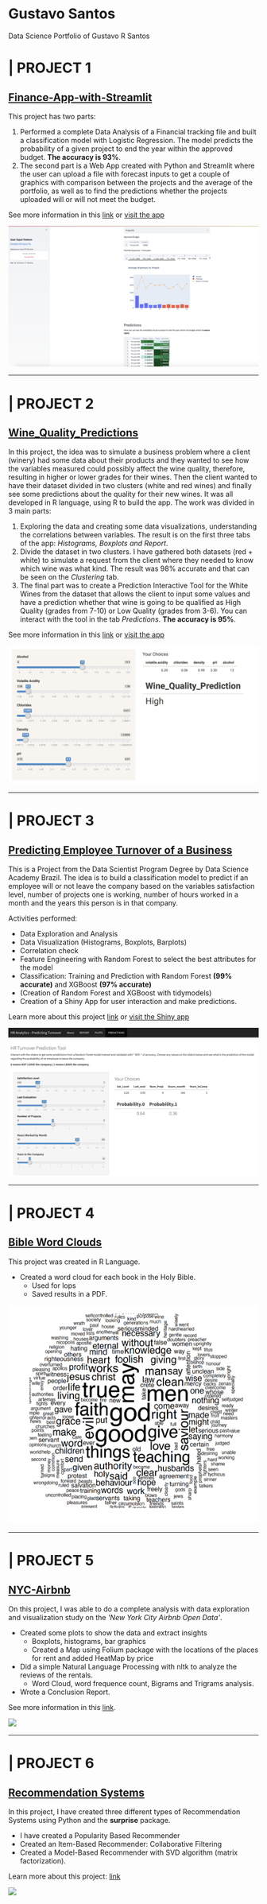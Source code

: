 # Gustavo Santos
Data Science Portfolio of Gustavo R Santos


# | PROJECT 1
## [Finance-App-with-Streamlit](https://github.com/gurezende/Finance-App-with-Streamlit)

This project has two parts:
1. Performed a complete Data Analysis of a Financial tracking file and built a classification model with Logistic Regression. 
   The model predicts the probability of a given project to end the year within the approved budget. **The accuracy is 93%**.
2. The second part is a Web App created with Python and Streamlit where the user can upload a file with forecast inputs to get a couple of graphics with comparison between the projects and the average of the portfolio, as well as to find the predictions whether the projects uploaded will or will not meet the budget.

See more information in this [link](https://datasciencegus.wordpress.com/2020/07/10/finance-web-app-with-streamlit/) or [visit the app](https://finance-streamlit.herokuapp.com)

![](/images/Financestreamlit.png)

---

# | PROJECT 2
## [Wine_Quality_Predictions](https://github.com/gurezende/Wine_Quality_Predictions)
In this project, the idea was to simulate a business problem where a client (winery) had some data about their products and they wanted to see how the variables measured could possibly affect the wine quality, therefore, resulting in higher or lower grades for their wines. Then the client wanted to have their dataset divided in two clusters (white and red wines) and finally see some predictions about the quality for their new wines. It was all developed in R language, using R to build the app.
The work was divided in 3 main parts:
1. Exploring the data and creating some data visualizations, understanding the correlations between variables.
The result is on the first three tabs of the app: *Histograms, Boxplots and Report*.
2. Divide the dataset in two clusters. I have gathered both datasets (red + white) to simulate a request from the client where they needed to know which wine was what kind. The result was 98% accurate and that can be seen on the *Clustering* tab.
3. The final part was to create a Prediction Interactive Tool for the White Wines from the dataset that allows the client to input some values and have a prediction whether that wine is going to be qualified as High Quality (grades from 7-10) or Low Quality (grades from 3-6). You can interact with the tool in the tab *Predictions*. **The accuracy is 95%**.

See more information in this [link](https://datasciencegus.wordpress.com/2020/07/16/wine-quality-project-with-rshiny/) or [visit the app](https://gurezende.shinyapps.io/wine_quality_project/)

![](/images/WineQualityApp.png)

---

# | PROJECT 3
## [Predicting Employee Turnover of a Business](https://github.com/gurezende/Predict-Turnover-Company)
This is a Project from the Data Scientist Program Degree by Data Science Academy Brazil. The idea is to build a classification model to predict if an employee will or not leave the company based on the variables satisfaction level, number of projects one is working, number of hours worked in a month and the years this person is in that company.

Activities performed:
* Data Exploration and Analysis
* Data Visualization (Histograms, Boxplots, Barplots)
* Correlation check
* Feature Engineering with Random Forest to select the best attributes for the model
* Classification: Training and Prediction with Random Forest **(99% accurate)** and XGBoost **(97% accurate)**
* (Creation of Random Forest and XGBoost with tidymodels)
* Creation of a Shiny App for user interaction and make predictions.

Learn more about this project [link](https://bit.ly/2QguEFX) or [visit the Shiny app](https://gurezende.shinyapps.io/HRAnalytics-Turnover/)

![](/images/EmployeeTurnover.png)


---

# | PROJECT 4
## [Bible Word Clouds](https://github.com/gurezende/Bible_WordClouds)
This project was created in R Language.
- Created a word cloud for each book in the Holy Bible.
  * Used for lops
  * Saved results in a PDF.

![](/images/BibleWordCloud.png)


---

# | PROJECT 5
## [NYC-Airbnb](https://github.com/gurezende/NYC-Airbnb)
On this project, I was able to do a complete analysis with data exploration and visualization study on the *'New York City Airbnb Open Data'*.
- Created some plots to show the data and extract insights
  - Boxplots, histograms, bar graphics
  - Created a Map using Folium package with the locations of the places for rent and added HeatMap by price 
- Did a simple Natural Language Processing with nltk to analyze the reviews of the rentals.
  - Word Cloud, word frequence count, Bigrams and Trigrams analysis.
- Wrote a Conclusion Report.

See more information in this [link](https://bit.ly/2EdKHSe).

![](/images/mapprojairbnb.png)


---

# | PROJECT 6
## [Recommendation Systems](https://github.com/gurezende/Studying/tree/master/MIT/Module4)

In this project, I have created three different types of Recommendation Systems using Python and the **surprise** package.
* I have created a Popularity Based Recommender
* Created an Item-Based Recommender: Collaborative Filtering
* Created a Model-Based Recommender with SVD algorithm (matrix factorization).

Learn more about this project: [link](https://bit.ly/3oplvL6)

![](/Module4/quantile.png)



